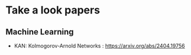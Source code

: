 # Take a look papers
## Machine Learning
- KAN: Kolmogorov-Arnold Networks : https://arxiv.org/abs/2404.19756
